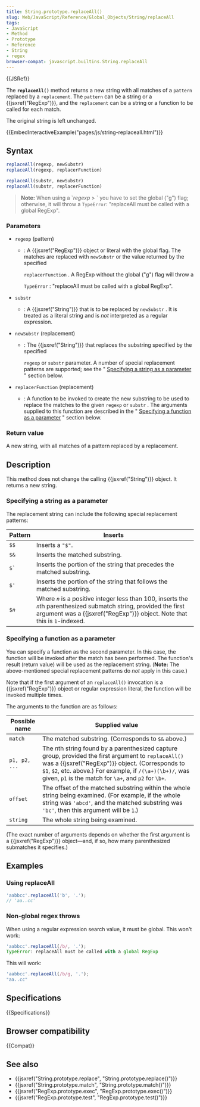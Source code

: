 ```yaml
---
title: String.prototype.replaceAll()
slug: Web/JavaScript/Reference/Global_Objects/String/replaceAll
tags:
- JavaScript
- Method
- Prototype
- Reference
- String
- regex
browser-compat: javascript.builtins.String.replaceAll
---
```

{{JSRef}}

The **`replaceAll()`** method returns a new string with all matches of a
`pattern` replaced by a `replacement`. The `pattern` can be a string or a
{{jsxref("RegExp")}}, and the `replacement` can be a string or a
function to be called for each match.

The original string is left unchanged.

{{EmbedInteractiveExample("pages/js/string-replaceall.html")}}

## Syntax

```js
replaceAll(regexp, newSubstr)
replaceAll(regexp, replacerFunction)

replaceAll(substr, newSubstr)
replaceAll(substr, replacerFunction)
```

> **Note:** When using a \`<var>regexp</var> > \` you have to set the global
> ("g") flag; otherwise, it will throw a `TypeError`: "replaceAll must be called
> with a global RegExp".

### Parameters

- `regexp` (pattern)

  - : A {{jsxref("RegExp")}} object or literal with the global flag. The
    matches are replaced with `newSubstr` or the value returned by the specified

    `replacerFunction` . A RegExp without the global ("g") flag will throw a

    `TypeError` : "replaceAll must be called with a global RegExp".

- `substr`
  - : A {{jsxref("String")}} that is to be replaced by `newSubstr` . It
    is treated as a literal string and is _not_ interpreted as a regular
    expression.
- `newSubstr` (replacement)

  - : The {{jsxref("String")}} that replaces the substring specified by
    the specified

    `regexp` or `substr` parameter. A number of special replacement patterns are
    supported; see the "
    [Specifying a string as a parameter](#Specifying_a_string_as_a_parameter) "
    section below.

- `replacerFunction` (replacement)
  - : A function to be invoked to create the new substring to be used to replace
    the matches to the given `regexp` or `substr` . The arguments supplied to
    this function are described in the "
    [Specifying a function as a parameter](#Specifying_a_function_as_a_parameter)
    " section below.

### Return value

A new string, with all matches of a pattern replaced by a replacement.

## Description

This method does not change the calling {{jsxref("String")}} object. It
returns a new string.

### Specifying a string as a parameter

The replacement string can include the following special replacement patterns:

<table class="standard-table">
  <thead>
    <tr>
      <th class="header" scope="col">Pattern</th>
      <th class="header" scope="col">Inserts</th>
    </tr>
  </thead>
  <tbody>
    <tr>
      <td><code>$$</code></td>
      <td>Inserts a <code>"$"</code>.</td>
    </tr>
    <tr>
      <td><code>$&#x26;</code></td>
      <td>Inserts the matched substring.</td>
    </tr>
    <tr>
      <td><code>$`</code></td>
      <td>
        Inserts the portion of the string that precedes the matched substring.
      </td>
    </tr>
    <tr>
      <td><code>$'</code></td>
      <td>
        Inserts the portion of the string that follows the matched substring.
      </td>
    </tr>
    <tr>
      <td>
        <code>$<var>n</var></code>
      </td>
      <td>
        Where <code><var>n</var></code> is a positive integer less than 100,
        inserts the <code><var>n</var></code
        >th parenthesized submatch string, provided the first argument was a
        {{jsxref("RegExp")}} object. Note that this is
        <code>1</code>-indexed.
      </td>
    </tr>
  </tbody>
</table>

### Specifying a function as a parameter

You can specify a function as the second parameter. In this case, the function
will be invoked after the match has been performed. The function's result
(return value) will be used as the replacement string. (**Note:** The
above-mentioned special replacement patterns do _not_ apply in this case.)

Note that if the first argument of an `replaceAll()` invocation is a
{{jsxref("RegExp")}} object or regular expression literal, the function
will be invoked multiple times.

The arguments to the function are as follows:

<table class="standard-table">
  <thead>
    <tr>
      <th class="header" scope="col">Possible name</th>
      <th class="header" scope="col">Supplied value</th>
    </tr>
  </thead>
  <tbody>
    <tr>
      <td><code>match</code></td>
      <td>
        The matched substring. (Corresponds to <code>$&#x26;</code> above.)
      </td>
    </tr>
    <tr>
      <td><code>p1, p2, ...</code></td>
      <td>
        The <var>n</var>th string found by a parenthesized capture group,
        provided the first argument to <code>replaceAll()</code> was a
        {{jsxref("RegExp")}} object. (Corresponds to <code>$1</code>,
        <code>$2</code>, etc. above.) For example, if <code>/(\a+)(\b+)/</code>,
        was given, <code>p1</code> is the match for <code>\a+</code>, and <code
          >p2</code
        >
        for <code>\b+</code>.
      </td>
    </tr>
    <tr>
      <td><code>offset</code></td>
      <td>
        The offset of the matched substring within the whole string being
        examined. (For example, if the whole string was <code>'abcd'</code>, and
        the matched substring was <code>'bc'</code>, then this argument will be
        <code>1</code>.)
      </td>
    </tr>
    <tr>
      <td><code>string</code></td>
      <td>The whole string being examined.</td>
    </tr>
  </tbody>
</table>

(The exact number of arguments depends on whether the first argument is a
{{jsxref("RegExp")}} object—and, if so, how many parenthesized
submatches it specifies.)

## Examples

### Using replaceAll

```js
'aabbcc'.replaceAll('b', '.');
// 'aa..cc'
```

### Non-global regex throws

When using a regular expression search value, it must be global. This won't
work:

```js example-bad
'aabbcc'.replaceAll(/b/, '.');
TypeError: replaceAll must be called with a global RegExp
```

This will work:

```js example-good
'aabbcc'.replaceAll(/b/g, '.');
"aa..cc"
```

## Specifications

{{Specifications}}

## Browser compatibility

{{Compat}}

## See also

- {{jsxref("String.prototype.replace", "String.prototype.replace()")}}
- {{jsxref("String.prototype.match", "String.prototype.match()")}}
- {{jsxref("RegExp.prototype.exec", "RegExp.prototype.exec()")}}
- {{jsxref("RegExp.prototype.test", "RegExp.prototype.test()")}}
